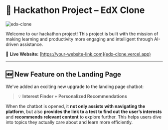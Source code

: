 # 🚀 Hackathon Project – EdX Clone

![edx-clone](https://github.com/user-attachments/assets/d7c294cb-9d07-46e5-a747-afa1f3a2b73c)

Welcome to our hackathon project! This project is built with the mission of making learning and productivity more engaging and intelligent through AI-driven assistance.

🔗 **Live Website:** [https://your-website-link.com](edx-clone.vercel.app)

---

## 🆕 New Feature on the Landing Page

We've added an exciting new upgrade to the landing page chatbot:

> 💡 **Interest Finder + Personalized Recommendations**

When the chatbot is opened, it **not only assists with navigating the platform**, but also **provides the link to a test to find out the user’s interests** and **recommends relevant content** to explore further. This helps users dive into topics they actually care about and learn more efficiently.
